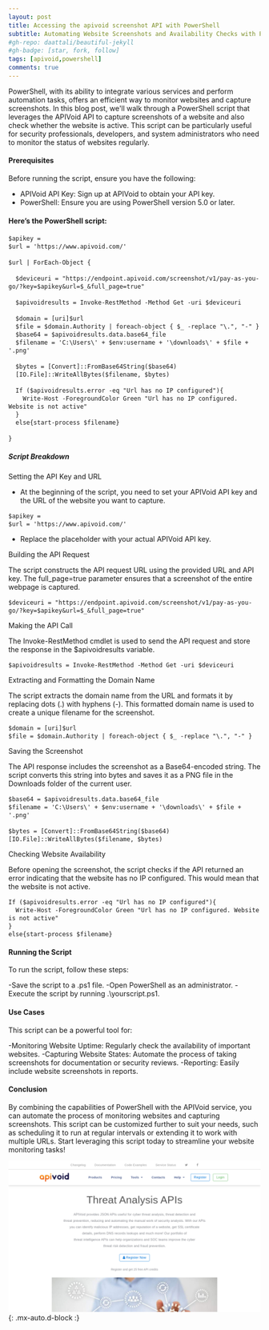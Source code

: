 ```yaml
---
layout: post
title: Accessing the apivoid screenshot API with PowerShell
subtitle: Automating Website Screenshots and Availability Checks with PowerShell and APIVoid
#gh-repo: daattali/beautiful-jekyll
#gh-badge: [star, fork, follow]
tags: [apivoid,powershell]
comments: true
---
```


PowerShell, with its ability to integrate various services and perform automation tasks, offers an efficient way to monitor websites and capture screenshots. In this blog post, we'll walk through a PowerShell script that leverages the APIVoid API to capture screenshots of a website and also check whether the website is active. This script can be particularly useful for security professionals, developers, and system administrators who need to monitor the status of websites regularly.

#### Prerequisites
Before running the script, ensure you have the following:

- APIVoid API Key: Sign up at APIVoid to obtain your API key.
- PowerShell: Ensure you are using PowerShell version 5.0 or later.

#### Here’s the PowerShell script:
~~~
$apikey =
$url = 'https://www.apivoid.com/'

$url | ForEach-Object {

  $deviceuri = "https://endpoint.apivoid.com/screenshot/v1/pay-as-you-go/?key=$apikey&url=$_&full_page=true"

  $apivoidresults = Invoke-RestMethod -Method Get -uri $deviceuri

  $domain = [uri]$url
  $file = $domain.Authority | foreach-object { $_ -replace "\.", "-" }
  $base64 = $apivoidresults.data.base64_file
  $filename = 'C:\Users\' + $env:username + '\downloads\' + $file + '.png'

  $bytes = [Convert]::FromBase64String($base64)
  [IO.File]::WriteAllBytes($filename, $bytes)

  If ($apivoidresults.error -eq "Url has no IP configured"){
    Write-Host -ForegroundColor Green "Url has no IP configured. Website is not active"
  }
  else{start-process $filename}

}
~~~

##### Script Breakdown
Setting the API Key and URL

- At the beginning of the script, you need to set your APIVoid API key and the URL of the website you want to capture.
~~~
$apikey =
$url = 'https://www.apivoid.com/'
~~~
- Replace the placeholder with your actual APIVoid API key.

Building the API Request

The script constructs the API request URL using the provided URL and API key. The full_page=true parameter ensures that a screenshot of the entire webpage is captured. 
~~~
$deviceuri = "https://endpoint.apivoid.com/screenshot/v1/pay-as-you-go/?key=$apikey&url=$_&full_page=true"

~~~

Making the API Call

The Invoke-RestMethod cmdlet is used to send the API request and store the response in the $apivoidresults variable.
~~~
$apivoidresults = Invoke-RestMethod -Method Get -uri $deviceuri

~~~
Extracting and Formatting the Domain Name

The script extracts the domain name from the URL and formats it by replacing dots (.) with hyphens (-). This formatted domain name is used to create a unique filename for the screenshot.
~~~
$domain = [uri]$url
$file = $domain.Authority | foreach-object { $_ -replace "\.", "-" }

~~~
Saving the Screenshot

The API response includes the screenshot as a Base64-encoded string. The script converts this string into bytes and saves it as a PNG file in the Downloads folder of the current user.
~~~
$base64 = $apivoidresults.data.base64_file
$filename = 'C:\Users\' + $env:username + '\downloads\' + $file + '.png'

$bytes = [Convert]::FromBase64String($base64)
[IO.File]::WriteAllBytes($filename, $bytes)

~~~
Checking Website Availability

Before opening the screenshot, the script checks if the API returned an error indicating that the website has no IP configured. This would mean that the website is not active.
~~~
If ($apivoidresults.error -eq "Url has no IP configured"){
  Write-Host -ForegroundColor Green "Url has no IP configured. Website is not active"
}
else{start-process $filename}

~~~

#### Running the Script
To run the script, follow these steps:

-Save the script to a .ps1 file.
-Open PowerShell as an administrator.
-Execute the script by running .\yourscript.ps1.

#### Use Cases
This script can be a powerful tool for:

-Monitoring Website Uptime: Regularly check the availability of important websites.
-Capturing Website States: Automate the process of taking screenshots for documentation or security reviews.
-Reporting: Easily include website screenshots in reports.

#### Conclusion
By combining the capabilities of PowerShell with the APIVoid service, you can automate the process of monitoring websites and capturing screenshots. This script can be customized further to suit your needs, such as scheduling it to run at regular intervals or extending it to work with multiple URLs. Start leveraging this script today to streamline your website monitoring tasks!

![Screenshot](/assets/img/apivoid-com.png){: .mx-auto.d-block :}
